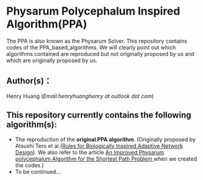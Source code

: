 # Physarum Polycephalum Inspired Algorithm(PPA)
The PPA is also known as the Physarum Solver.
This repository contains codes of the PPA_based_algorithms. We will clearly point out which algorithms contained are reproduced but not originally proposed by us and which are originally proposed by us.
## Author(s)：
Henry Huang (*Email:henryhuanghenry at outlook dot com*)
## This repository currently contains the following algorithm(s):
* The reproduction of the **original PPA algorithm**. (Originally proposed by Atsushi Tero et al.([Rules for Biologically Inspired Adaptive Network Design](http://www.sciencemag.org/cgi/content/full/327/5964/439)). We also refer to the article [An Improved Physarum polycephalum Algorithm for the Shortest Path Problem
](http://dx.doi.org/10.1155/2014/487069) when we created the codes.)
* To be continued...
